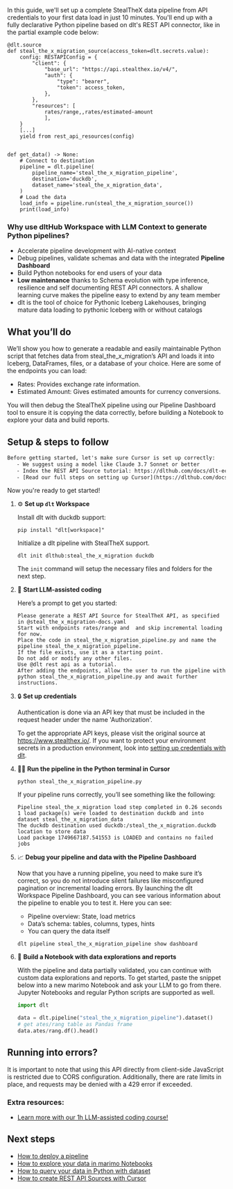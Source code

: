 In this guide, we'll set up a complete StealTheX data pipeline from API credentials to your first data load in just 10 minutes. You'll end up with a fully declarative Python pipeline based on dlt's REST API connector, like in the partial example code below:

```python-outcome
@dlt.source
def steal_the_x_migration_source(access_token=dlt.secrets.value):
    config: RESTAPIConfig = {
        "client": {
            "base_url": "https://api.stealthex.io/v4/",
            "auth": {
                "type": "bearer",
                "token": access_token,
            },
        },
        "resources": [
            rates/range,,rates/estimated-amount
            ],
    }
    [...]
    yield from rest_api_resources(config)


def get_data() -> None:
    # Connect to destination
    pipeline = dlt.pipeline(
        pipeline_name='steal_the_x_migration_pipeline',
        destination='duckdb',
        dataset_name='steal_the_x_migration_data', 
    )
    # Load the data
    load_info = pipeline.run(steal_the_x_migration_source())
    print(load_info) 
```

### Why use dltHub Workspace with LLM Context to generate Python pipelines?

- Accelerate pipeline development with AI-native context
- Debug pipelines, validate schemas and data with the integrated **Pipeline Dashboard**
- Build Python notebooks for end users of your data
- **Low maintenance** thanks to Schema evolution with type inference, resilience and self documenting REST API connectors. A shallow learning curve makes the pipeline easy to extend by any team member
- dlt is the tool of choice for Pythonic Iceberg Lakehouses, bringing mature data loading to pythonic Iceberg with or without catalogs

## What you’ll do

We’ll show you how to generate a readable and easily maintainable Python script that fetches data from steal_the_x_migration’s API and loads it into Iceberg, DataFrames, files, or a database of your choice. Here are some of the endpoints you can load:

- Rates: Provides exchange rate information.
- Estimated Amount: Gives estimated amounts for currency conversions.

You will then debug the StealTheX pipeline using our Pipeline Dashboard tool to ensure it is copying the data correctly, before building a Notebook to explore your data and build reports.

## Setup & steps to follow

```default
Before getting started, let's make sure Cursor is set up correctly:
   - We suggest using a model like Claude 3.7 Sonnet or better
   - Index the REST API Source tutorial: https://dlthub.com/docs/dlt-ecosystem/verified-sources/rest_api/ and add it to context as **@dlt rest api**
   - [Read our full steps on setting up Cursor](https://dlthub.com/docs/dlt-ecosystem/llm-tooling/cursor-restapi#23-configuring-cursor-with-documentation)
```

Now you're ready to get started!

1. ⚙️ **Set up `dlt` Workspace**
    
    Install dlt with duckdb support:
    ```shell
    pip install "dlt[workspace]"
    ```

    Initialize a dlt pipeline with StealTheX support.
    ```shell
    dlt init dlthub:steal_the_x_migration duckdb
    ```

    The `init` command will setup the necessary files and folders for the next step.
    
2. 🤠 **Start LLM-assisted coding**
    
    Here’s a prompt to get you started:
    
    ```prompt
    Please generate a REST API Source for StealTheX API, as specified in @steal_the_x_migration-docs.yaml 
    Start with endpoints rates/range and  and skip incremental loading for now. 
    Place the code in steal_the_x_migration_pipeline.py and name the pipeline steal_the_x_migration_pipeline. 
    If the file exists, use it as a starting point. 
    Do not add or modify any other files. 
    Use @dlt rest api as a tutorial. 
    After adding the endpoints, allow the user to run the pipeline with python steal_the_x_migration_pipeline.py and await further instructions.
    ```

    
3. 🔒 **Set up credentials** 
    
    Authentication is done via an API key that must be included in the request header under the name 'Authorization'.
    
    To get the appropriate API keys, please visit the original source at https://www.stealthex.io/.
    If you want to protect your environment secrets in a production environment, look into [setting up credentials with dlt](https://dlthub.com/docs/walkthroughs/add_credentials).
    
4. 🏃‍♀️ **Run the pipeline in the Python terminal in Cursor**
    
    ```shell
    python steal_the_x_migration_pipeline.py
    ```
    
    If your pipeline runs correctly, you’ll see something like the following:
    
    ```shell
    Pipeline steal_the_x_migration load step completed in 0.26 seconds
    1 load package(s) were loaded to destination duckdb and into dataset steal_the_x_migration_data
    The duckdb destination used duckdb:/steal_the_x_migration.duckdb location to store data
    Load package 1749667187.541553 is LOADED and contains no failed jobs
    ```
    
5. 📈 **Debug your pipeline and data with the Pipeline Dashboard**

    Now that you have a running pipeline, you need to make sure it’s correct, so you do not introduce silent failures like misconfigured pagination or incremental loading errors. By launching the dlt Workspace Pipeline Dashboard, you can see various information about the pipeline to enable you to test it. Here you can see:
    - Pipeline overview: State, load metrics
    - Data’s schema: tables, columns, types, hints
    - You can query the data itself
    
    ```shell
    dlt pipeline steal_the_x_migration_pipeline show dashboard
    ```
    
6. 🐍 **Build a Notebook with data explorations and reports**

    With the pipeline and data partially validated, you can continue with custom data explorations and reports. To get started, paste the snippet below into a new marimo Notebook and ask your LLM to go from there. Jupyter Notebooks and regular Python scripts are supported as well.

    
    ```python
    import dlt

   data = dlt.pipeline("steal_the_x_migration_pipeline").dataset()
   # get ates/rang table as Pandas frame
   data.ates/rang.df().head()
    ```

## Running into errors?

It is important to note that using this API directly from client-side JavaScript is restricted due to CORS configuration. Additionally, there are rate limits in place, and requests may be denied with a 429 error if exceeded.

### Extra resources:

- [Learn more with our 1h LLM-assisted coding course!](https://www.youtube.com/watch?v=GGid70rnJuM)

## Next steps

- [How to deploy a pipeline](https://dlthub.com/docs/walkthroughs/deploy-a-pipeline)
- [How to explore your data in marimo Notebooks](https://dlthub.com/docs/general-usage/dataset-access/marimo)
- [How to query your data in Python with dataset](https://dlthub.com/docs/general-usage/dataset-access/dataset)
- [How to create REST API Sources with Cursor](https://dlthub.com/docs/dlt-ecosystem/llm-tooling/cursor-restapi)

